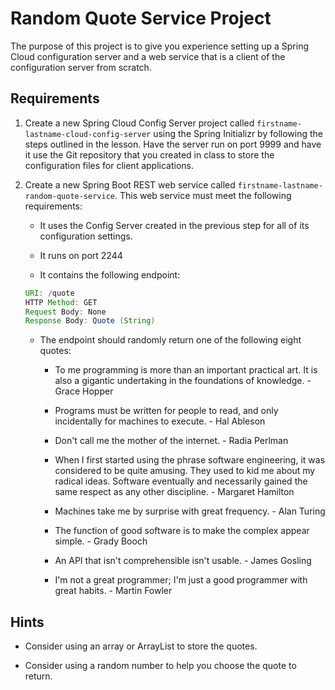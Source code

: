 # Random Quote Service Project

The purpose of this project is to give you experience setting up a Spring Cloud configuration server and a web service that is a client of the configuration server from scratch.

## Requirements

1. Create a new Spring Cloud Config Server project called ```firstname-lastname-cloud-config-server``` using the Spring Initializr by following the steps outlined in the lesson. Have the server run on port 9999 and have it use the Git repository that you created in class to store the configuration files for client applications.

2. Create a new Spring Boot REST web service called ```firstname-lastname-random-quote-service```. This web service must meet the following requirements:

   * It uses the Config Server created in the previous step for all of its configuration settings.
   
   * It runs on port 2244
   
   * It contains the following endpoint:

   ```java
   URI: /quote
   HTTP Method: GET
   Request Body: None
   Response Body: Quote (String) 
   ```

   * The endpoint should randomly return one of the following eight quotes:
   
      * To me programming is more than an important practical art. It is also a gigantic undertaking in the foundations of knowledge. - Grace Hopper
      
      * Programs must be written for people to read, and only incidentally for machines to execute. - Hal Ableson
      
      * Don't call me the mother of the internet. - Radia Perlman
      
      * When I first started using the phrase software engineering, it was considered to be quite amusing. They used to kid me about my radical ideas. Software eventually and necessarily gained the same respect as any other discipline. - Margaret Hamilton
      
      * Machines take me by surprise with great frequency. - Alan Turing
      
      * The function of good software is to make the complex appear simple. - Grady Booch
      
      * An API that isn't comprehensible isn't usable. - James Gosling
      
      * I'm not a great programmer; I'm just a good programmer with great habits. - Martin Fowler

## Hints

* Consider using an array or ArrayList to store the quotes.

* Consider using a random number to help you choose the quote to return.
